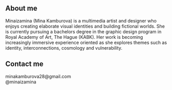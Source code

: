 <h2>About me</h2>
<p>Minaizamina (Mina Kamburova) is a multimedia artist and designer who enjoys creating elaborate visual identities and building fictional worlds. She is currently pursuing a bachelors degree in the graphic design program in Royal Academy of Art, The Hague (KABK). Her work is becoming increasingly immersive experience oriented as she explores themes such as identity, interconnections, cosmology and vulnerability.</p>
<h2>Contact me</h2>
<p><a>minakamburova28@gmail.com</a><br/>
<a>@minaizamina</a></p>